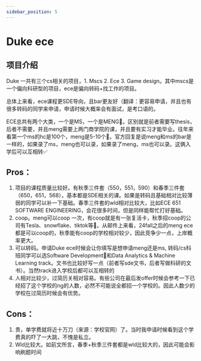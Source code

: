 ```yaml
---
sidebar_position: 5
---
```

# Duke ece

## 项目介绍
Duke 一共有三个cs相关的项目，1. Mscs 2. Ece 3. Game design。其中mscs是一个偏向科研型的项目，ece是偏向转码+找工作的项目。

总体上来看，ece课程更SDE导向，且bar更友好（翻译：更容易申请，并且也有很多转码的同学来申请，申请时候大概率会有面试，是考口语的。

ECE总共有两个大类，一个是MS，一个是MENG👋。区别就是前者需要写thesis，后者不需要，并且meng需要上两门商学院的课，并且要有实习才能毕业。往年来看第一个ms的hc是100个，meng是5-10个🤣。官方回复是说meng和ms的bar是一样的，如果录了ms，meng也可以录，如果录了meng，ms也可以录。这俩入学后可以互相转✅

## Pros：
1. 项目的课程质量比较好。有秋季三件套（550，551，590）和春季三件套（650，651，568），基本都是SDE相关的课。如果是转码且基础相对比较薄弱的同学可以补一下基础。春季三件套的wld相对比较大，比如ECE 651 SOFTWARE ENGINEERING，会花很多时间，但是同样能帮忙打好基础。
2. coop。meng可以coop 一次，有coop就是有一张复活卡，秋季招coop的公司有Tesla、snowflake、tiktok等🍾。从邮件上来看，24fall之后的meng ece都是可以coop的，秋季能有coop的学校相对较少，因此竞争少一点，上岸概率更大。
3. 可以转码。申请Duke ece时候会让你填写是想申请meng还是ms, 转码/cs科班同学可以选Software Development👊和Data Analytics & Machine Learning track。文书也比较好写一点（前者写sde文书，后者写做科研的文书）。当然track进入学校后都可以互相转的
4. 人相对比较少，过简历关相对容易。有些公司在最后发offer时候会参考一下已经招了这个学校的ng的人数，必然不可能说全都招一个学校的。因此人数少的学校在过简历时候会有优势。



## Cons：
1. 贵，单学费就将近十万刀（来源：学校官网）了。当时我申请时候看到这个学费真的吓了一大跳，不愧是私立。
2. Wld比较大。如前文所言，春季+秋季三件套都是wld比较大的，因此可能会影响刷题时间


